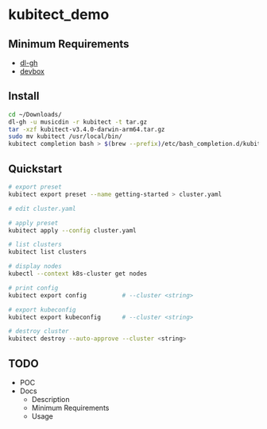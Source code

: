 # kubitect_demo

## Minimum Requirements

* [dl-gh](https://github.com/pythoninthegrass/dl_gh)
* [devbox](https://www.jetify.com/devbox/docs/quickstart/)

## Install

```bash
cd ~/Downloads/
dl-gh -u musicdin -r kubitect -t tar.gz
tar -xzf kubitect-v3.4.0-darwin-arm64.tar.gz
sudo mv kubitect /usr/local/bin/
kubitect completion bash > $(brew --prefix)/etc/bash_completion.d/kubitect
```

## Quickstart

```bash
# export preset
kubitect export preset --name getting-started > cluster.yaml

# edit cluster.yaml

# apply preset
kubitect apply --config cluster.yaml

# list clusters
kubitect list clusters

# display nodes
kubectl --context k8s-cluster get nodes

# print config
kubitect export config          # --cluster <string>

# export kubeconfig
kubitect export kubeconfig      # --cluster <string>

# destroy cluster
kubitect destroy --auto-approve --cluster <string>
```

## TODO

* POC
* Docs
  * Description
  * Minimum Requirements
  * Usage

